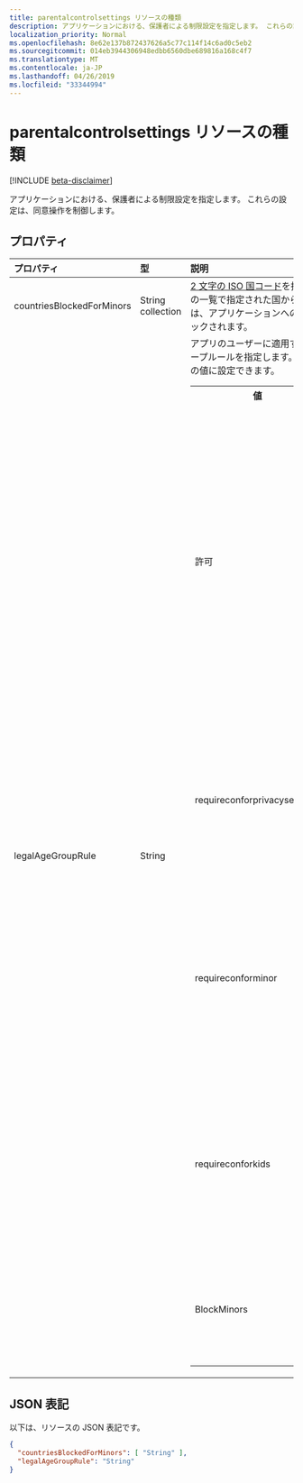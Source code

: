 ```yaml
---
title: parentalcontrolsettings リソースの種類
description: アプリケーションにおける、保護者による制限設定を指定します。 これらの設定は、同意操作を制御します。
localization_priority: Normal
ms.openlocfilehash: 8e62e137b872437626a5c77c114f14c6ad0c5eb2
ms.sourcegitcommit: 014eb3944306948edbb6560dbe689816a168c4f7
ms.translationtype: MT
ms.contentlocale: ja-JP
ms.lasthandoff: 04/26/2019
ms.locfileid: "33344994"
---
```

# <a name="parentalcontrolsettings-resource-type"></a>parentalcontrolsettings リソースの種類

[!INCLUDE [beta-disclaimer](../../includes/beta-disclaimer.md)]

アプリケーションにおける、保護者による制限設定を指定します。 これらの設定は、同意操作を制御します。

## <a name="properties"></a>プロパティ

| プロパティ | 型 | 説明 |
:---------------|:--------|:----------|
|countriesBlockedForMinors|String collection| [2 文字の ISO 国コード](https://www.iso.org/iso-3166-country-codes.html)を指定します。 この一覧で指定された国からの未成年者では、アプリケーションへのアクセスがブロックされます。|
|legalAgeGroupRule| String | アプリのユーザーに適用する法的年齢グループルールを指定します。 以下のいずれかの値に設定できます。 <table><tr><th>値</th><th>説明</th></tr><tr><td>許可</td><td>既定値です。 リーガルの最小値を強制します。 これは、欧州連合と韓国の未成年者について、キッズセーフティが必要であることを意味します。</td></tr><tr><td>requireconforprivacyservices</td><td>ユーザーが COPPA ルールに準拠する生年月日を指定することを強制します。 </td></tr><tr><td>requireconforminor</td><td>国のマイナールールに関係なく、18才以下の年齢に対しては、上位下位の同意が必要です。</td></tr><tr><td>requireconforkids</td><td>国のマイナールールに関係なく、14才未満の年齢に対して上位下位の同意が必要です。</td></tr><tr><td>BlockMinors</td><td>未成年者がアプリを使用することをブロックします。</td></tr></table> |

## <a name="json-representation"></a>JSON 表記
以下は、リソースの JSON 表記です。

<!--{
  "blockType": "resource",
  "@odata.type": "microsoft.graph.parentalControlSettings"
}-->
```json
{
  "countriesBlockedForMinors": [ "String" ],
  "legalAgeGroupRule": "String"
}

```
